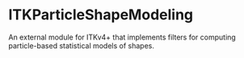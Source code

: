 ITKParticleShapeModeling
========================

An external module for ITKv4+ that implements filters for computing particle-based statistical models of shapes.